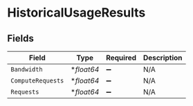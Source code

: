 # HistoricalUsageResults


## Fields

| Field              | Type               | Required           | Description        |
| ------------------ | ------------------ | ------------------ | ------------------ |
| `Bandwidth`        | **float64*         | :heavy_minus_sign: | N/A                |
| `ComputeRequests`  | **float64*         | :heavy_minus_sign: | N/A                |
| `Requests`         | **float64*         | :heavy_minus_sign: | N/A                |